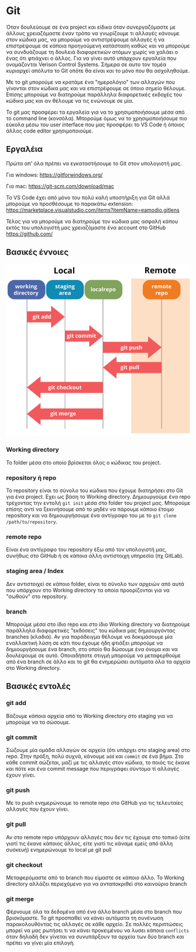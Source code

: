 # Git

Όταν δουλεύουμε σε ένα project και είδικα όταν συνεργαζόμαστε με άλλους χρειαζόμαστε έναν τρόπο να γνωρίζουμε τι αλλαγές κάνουμε στον κώδικα μας, να μπορούμε να αντιστρέψουμε αλλαγές ή να επιστρέψουμε σε κάποια προηγούμενη κατάσταση καθώς και να μπορούμε να συνδυάζουμε τη δουλειά διαφορετικών ατόμων χωρίς να χαλάει ο ένας ότι φτιάχνει ο άλλος. Για να γίνει αυτό υπάρχουν εργαλεία που ονομάζονται Verison Control Systems. Σήμερα σε αυτο τον τομέα κυριαρχεί απόλυτα το Git οπότε θα είναι και το μόνο που θα ασχοληθούμε.

Με το git μπορούμε να κρατάμε ένα "ημερολόγιο" των αλλαγών που γίνονται στον κώδικα μας και να επιστρέφουμε σε όποιο σημείο θέλουμε. Επίσης μπορούμε να διατηρούμε παράλληλα διαφορετικές εκδοχές του κώδικα μας και αν θέλουμε να τις ενώνουμε σε μία.

Το git μας προσφέρει τα εργαλεία για να το χρησιμοποιήσουμε μέσα από το command line (κονσόλα). Μπορούμε όμως να το χρησιμοποιήσουμε πιο εύκολα μέσω του user interface που μας προσφέρει το VS Code ή όποιος άλλος code editor χρησιμοποιούμε.

## Εργαλέια
Πρώτα απ' όλα πρέπει να εγκαταστήσουμε το Git στον υπολογιστή μας.

Για windows:
https://gitforwindows.org/

Για mac:
https://git-scm.com/download/mac

Το VS Code έχει από μόνο του πολύ καλή υποστήριξη για Git αλλά μπορούμε να προσθέσουμε το παρακάτω extension:
https://marketplace.visualstudio.com/items?itemName=eamodio.gitlens

Τέλος για να μπορούμε να διατηρούμε τον κώδικα μας ασφαλή κάπου εκτός του υπολογιστή μας χρειαζόμαστε ένα account στο GitHub
https://github.com/

## Βασικές έννοιες

![Git diagram](/images/git.png "Git diagram")

### Working directory
Το folder μέσα στο οποίο βρίσκεται όλος ο κώδικας του project.

### repository ή repo
Το repository είναι το σύνολο του κώδικα που έχουμε διατηρήσει στο Git για ένα project. Εχει ως βάση το Working directory. Δημιουργούμε ένα repo τρέχοντας την εντολή `git init` μέσα στο folder του project μας. Μπορούμε επίσης αντί να ξεκινήσουμε από το μηδέν να πάρουμε κάποιο έτοιμο repository και να δημιουργήσουμε ένα αντίγραφο του με το `git clone /path/to/repository`.

### remote repo
Είναι ένα αντίγραφο του repository έξω από τον υπολογιστή μας, συνήθως στο GitHub ή σε κάποια άλλη αντίστοιχη υπηρεσία (πχ GitLab).

### staging area / Index
Δεν αντιστοιχεί σε κάποιο folder, είναι το σύνολο των αρχειών από αυτά που υπάρχουν στο Working directory τα οποία προορίζονται για να "σωθούν" στο repository.

### branch
Μπορούμε μέσα στο ίδιο repo και στο ίδιο Working directory να διατηρούμε παράλληλα διαφορετικές "εκδόσεις" του κώδικα μας δημιουργόντας branches (κλαδιά). Αν για παράδειγμα θέλουμε να δοκιμάσουμε μία εναλλακτική λύση σε κάτι που έχουμε ήδη φτιάξει μπορούμε να δημιουργήσουμε ένα branch, στο οποίο θα δώσουμε ένα όνομα και να δουλέψουμε σε αυτό. Οποιαδήποτε στιγμή μπορούμε να μεταφερθούμε από ένα branch σε άλλο και το git θα ενημερώσει αυτόματα όλα τα αρχεία στο Working directory.

## Βασικές εντολές

### git add
Βάζουμε κάποια αρχεία από το Working directory στο staging για να μπορούμε να τα σώσουμε.

### git commit
Σώζουμε μία ομάδα αλλαγών σε αρχεία (ότι υπάρχει στο staging area) στο repo. Στην πράξη, πολύ συχνά, κάνουμε `add` και `commit` σε ένα βήμα. Στο κάθε commit σώζεται, μαζί με τις αλλαγές στον κώδικα, το ποιός τις έκανε και πότε και ένα commit message που περιγράφει σύντομα τί αλλαγές έχουν γίνει.

### git push
Με το push ενημερώνουμε το remote repo στο GitHub για τις τελευταίες αλλαγές που έχουν γίνει.

### git pull
Αν στο remote repo υπάρχουν αλλαγές που δεν τις έχουμε στο τοπικό (είτε γιατί τις έκανε κάποιος άλλος, είτε γιατί τις κάναμε εμείς από άλλη συσκευή) ενημερώνουμε το local με git pull

### git checkout
Μεταφερόμαστε από το branch που είμαστε σε κάποιο άλλο. Το Working directory αλλάζει περιεχόμενο για να ανταποκριθεί στο καινούριο branch

### git merge
Φέρνουμε όλα τα δεδομένα από ένα άλλο branch μέσα στο branch που βρισκόμαστε. Το git προσπαθεί να κάνει αυτόματα τη συνένωση παρακολουθόντας τις αλλαγές σε κάθε αρχείο. Σε πολλές περιπτώσεις μπορεί να μας ρωτήσει τι να κάνει προκειμένου να λυσει κάποια `conflicts` όταν δηλαδή δεν γίνεται να συνυπάρξουν τα αρχεία των δύο branch και πρέπει να γίνει μία επιλογή.
